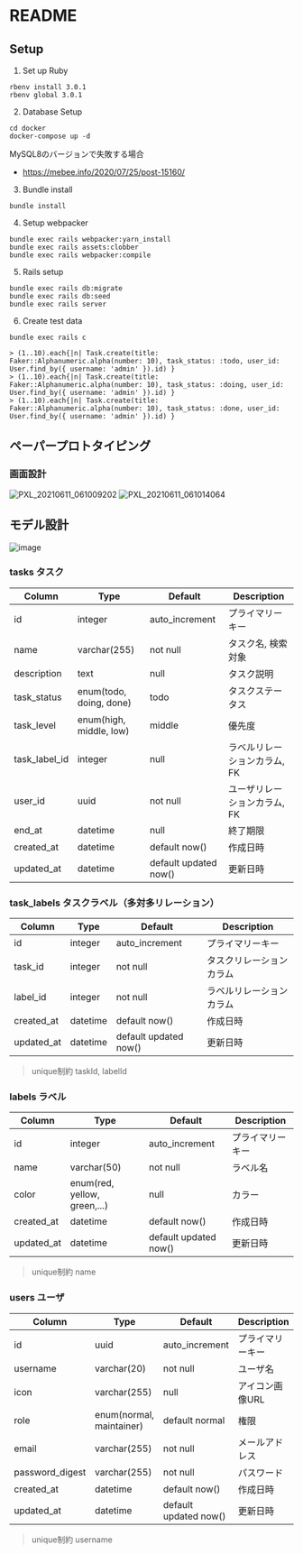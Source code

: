# README


## Setup


1. Set up Ruby

```
rbenv install 3.0.1
rbenv global 3.0.1
```

2. Database Setup

```
cd docker
docker-compose up -d
```

MySQL8のバージョンで失敗する場合

- https://mebee.info/2020/07/25/post-15160/


3. Bundle install

```
bundle install
```

4. Setup webpacker

```
bundle exec rails webpacker:yarn_install
bundle exec rails assets:clobber
bundle exec rails webpacker:compile
```

5. Rails setup

```
bundle exec rails db:migrate
bundle exec rails db:seed
bundle exec rails server
```

6. Create test data

```
bundle exec rails c

> (1..10).each{|n| Task.create(title: Faker::Alphanumeric.alpha(number: 10), task_status: :todo, user_id: User.find_by({ username: 'admin' }).id) }
> (1..10).each{|n| Task.create(title: Faker::Alphanumeric.alpha(number: 10), task_status: :doing, user_id: User.find_by({ username: 'admin' }).id) }
> (1..10).each{|n| Task.create(title: Faker::Alphanumeric.alpha(number: 10), task_status: :done, user_id: User.find_by({ username: 'admin' }).id) }
```

## ペーパープロトタイピング

### 画面設計

![PXL_20210611_061009202](https://user-images.githubusercontent.com/85146460/121640279-af678880-cac8-11eb-95f5-55deba179cd2.jpg)
![PXL_20210611_061014064](https://user-images.githubusercontent.com/85146460/121640302-b393a600-cac8-11eb-9ee4-bc5a2666d626.jpg)

## モデル設計

![image](https://user-images.githubusercontent.com/85146460/121843649-a28fa280-cd1d-11eb-95d9-eaea1972f9b9.png)

### tasks タスク

|  Column  |  Type  | Default  |  Description  |
| ---- | ---- | ---- | ---- |
|  id  |  integer  | auto_increment | プライマリーキー |
|  name  |  varchar(255)  | not null  | タスク名, 検索対象 |
|  description  |  text  | null | タスク説明 |
|  task_status  |  enum(todo, doing, done)  | todo | タスクステータス |
|  task_level  |  enum(high, middle, low)  | middle | 優先度 |
|  task_label_id  |  integer | null  | ラベルリレーションカラム, FK |
|  user_id  |  uuid | not null  | ユーザリレーションカラム, FK |
|  end_at  |  datetime  | null  | 終了期限 |
|  created_at  |  datetime | default now() | 作成日時 |
|  updated_at  |  datetime | default updated now() | 更新日時 |

### task_labels タスクラベル（多対多リレーション）

|  Column  |  Type  | Default  |  Description  |
| ---- | ---- | ---- | ---- |
|  id  |  integer  | auto_increment | プライマリーキー |
|  task_id  |  integer  | not null | タスクリレーションカラム |
|  label_id  |  integer  | not null | ラベルリレーションカラム |
|  created_at  |  datetime | default now() | 作成日時 |
|  updated_at  |  datetime | default updated now() | 更新日時 |

> unique制約 taskId, labelId

### labels ラベル

|  Column  |  Type  | Default  |  Description  |
| ---- | ---- | ---- | ---- |
|  id  |  integer  | auto_increment | プライマリーキー |
|  name  |  varchar(50)  | not null | ラベル名 |
|  color  |  enum(red, yellow, green,...)  | null | カラー |
|  created_at  |  datetime | default now() | 作成日時 |
|  updated_at  |  datetime | default updated now() | 更新日時 |

> unique制約 name

### users ユーザ

|  Column  |  Type  | Default  |  Description  |
| ---- | ---- | ---- | ---- |
|  id  |  uuid  | auto_increment | プライマリーキー |
|  username  |  varchar(20)  | not null | ユーザ名 |
|  icon  |  varchar(255)  | null | アイコン画像URL |
|  role  |  enum(normal, maintainer)  | default normal | 権限 |
|  email  |  varchar(255)  | not null | メールアドレス |
|  password_digest  |  varchar(255)  | not null | パスワード |
|  created_at  |  datetime | default now() | 作成日時 |
|  updated_at  |  datetime | default updated now() | 更新日時 |

> unique制約 username
